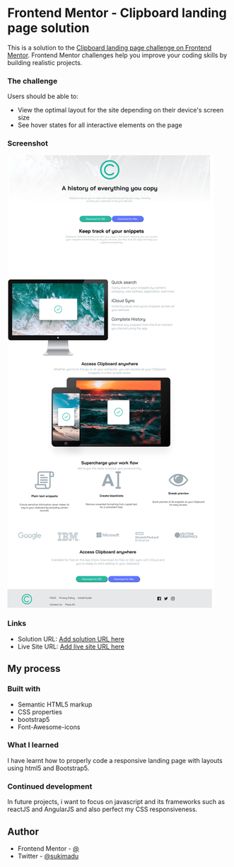 # Frontend Mentor - Clipboard landing page solution

This is a solution to the [Clipboard landing page challenge on Frontend Mentor](https://www.frontendmentor.io/challenges/clipboard-landing-page-5cc9bccd6c4c91111378ecb9). Frontend Mentor challenges help you improve your coding skills by building realistic projects. 
 

### The challenge

Users should be able to:

- View the optimal layout for the site depending on their device's screen size
- See hover states for all interactive elements on the page

### Screenshot

![](./images/Screenshot%202023-08-02%20at%2015-33-57%20Clipboard%20landing%20page.png)

 
### Links

- Solution URL: [Add solution URL here](https://your-solution-url.com)
- Live Site URL: [Add live site URL here](https://your-live-site-url.com)

## My process

### Built with

- Semantic HTML5 markup
- CSS properties
- bootstrap5
- Font-Awesome-icons
 
### What I learned

 I have learnt how to properly code a responsive landing page with layouts using html5 and Bootstrap5.

 
### Continued development

In future projects, i want to focus on javascript and its frameworks such as reactJS and AngularJS and also perfect my CSS responsiveness.  
 
 
## Author
- Frontend Mentor - [@](https://www.frontendmentor.io/profile/Suksman03)
- Twitter - [@sukimadu](https://www.twitter.com/sukimadu)

 
 